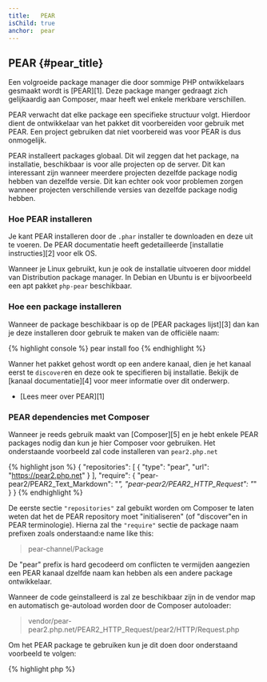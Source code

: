 ```yaml
---
title:   PEAR
isChild: true
anchor:  pear
---
```


## PEAR {#pear_title}

Een volgroeide package manager die door sommige PHP ontwikkelaars gesmaakt wordt is [PEAR][1].
Deze package manger gedraagt zich gelijkaardig aan Composer, maar heeft wel enkele merkbare verschillen.

PEAR verwacht dat elke package een specifieke structuur volgt. Hierdoor dient de ontwikkelaar 
van het pakket dit voorbereiden voor gebruik met PEAR.
Een project gebruiken dat niet voorbereid was voor PEAR is dus onmogelijk.

PEAR installeert packages globaal. Dit wil zeggen dat het package, na installatie, beschikbaar is
voor alle projecten op de server.
Dit kan interessant zijn wanneer meerdere projecten dezelfde package nodig hebben van dezelfde versie. Dit kan echter ook voor problemen zorgen wanneer projecten verschillende versies van dezelfde package nodig hebben.

### Hoe PEAR installeren

Je kant PEAR installeren door de `.phar` installer te downloaden en deze uit te voeren.
De PEAR documentatie heeft gedetailleerde [installatie instructies][2] voor elk OS.

Wanneer je Linux gebruikt, kun je ook de installatie uitvoeren door middel van Distribution package manager. In Debian en Ubuntu is er bijvoorbeeld een apt pakket `php-pear` beschikbaar.

### Hoe een package installeren

Wanneer de package beschikbaar is op de [PEAR packages lijst][3] dan kan je deze installeren door gebruik te maken van de officiële naam:

{% highlight console %}
pear install foo
{% endhighlight %}

Wanner het pakket gehost wordt op een andere kanaal, dien je het kanaal eerst te `discover`en en deze ook te specifieren bij installatie.
Bekijk de [kanaal documentatie][4] voor meer informatie over dit onderwerp.

* [Lees meer over PEAR][1]

### PEAR dependencies met Composer

Wanneer je reeds gebruik maakt van [Composer][5] en je hebt enkele PEAR packages nodig dan kun je hier Composer voor gebruiken.
Het onderstaande voorbeeld zal code installeren van `pear2.php.net`

{% highlight json %}
{
    "repositories": [
        {
            "type": "pear",
            "url": "https://pear2.php.net"
        }
    ],
    "require": {
        "pear-pear2/PEAR2_Text_Markdown": "*",
        "pear-pear2/PEAR2_HTTP_Request": "*"
    }
}
{% endhighlight %}

De eerste sectie `"repositories"` zal gebuikt worden om Composer te laten weten dat het de PEAR repository moet "initialiseren" (of "discover"en in PEAR terminologie).
Hierna zal the `"require"` sectie de package naam prefixen zoals onderstaand:e name like this:

> pear-channel/Package

De "pear" prefix is hard gecodeerd om conflicten te vermijden aangezien een PEAR kanaal dzelfde naam kan hebben als een andere package ontwikkelaar.

Wanneer de code geinstalleerd is zal ze beschikbaar zijn in de vendor map en automatisch ge-autoload worden door de Composer autoloader:

> vendor/pear-pear2.php.net/PEAR2_HTTP_Request/pear2/HTTP/Request.php

Om het PEAR package te gebruiken kun je dit doen door onderstaand voorbeeld te volgen:

{% highlight php %}
<?php
$request = new pear2\HTTP\Request();
{% endhighlight %}

* [Lees meer over PEAR in combinatie met Composer][6]


[1]: https://pear.php.net/
[2]: https://pear.php.net/manual/installation.getting.php
[3]: https://pear.php.net/packages.php
[4]: https://pear.php.net/manual/guide.users.commandline.channels.php
[5]: /#composer_and_packagist
[6]: https://getcomposer.org/doc/05-repositories.md#pear
